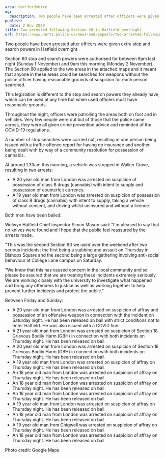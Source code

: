 ```yaml
area: Hertfordshire
og:
  description: Two people have been arrested after officers were given extra stop and search powers in Hatfield overnight.
publish:
  date: 2 Nov 2020
title: Two arrested following Section 60 in Hatfield overnight
url: https://www.herts.police.uk/news-and-appeals/two-arrested-following-section-60-in-hatfield-overnight-0822
```

Two people have been arrested after officers were given extra stop and search powers in Hatfield overnight.

Section 60 stop and search powers were authorised for between 6pm last night (Sunday 1 November) and 9am this morning (Monday 2 November). The Section 60 applied to the two areas in the attached maps and it meant that anyone in these areas could be searched for weapons without the police officer having reasonable grounds of suspicion for each person searched.

This legislation is different to the stop and search powers they already have, which can be used at any time but when used officers must have reasonable grounds.

Throughout the night, officers were patrolling the areas both on foot and in vehicles. Very few people were out but of those that the police came across, they were all given crime prevention advice and reminded of the COVID-19 regulations.

A number of stop searches were carried out, resulting in one person being issued with a traffic offence report for having no insurance and another being dealt with by way of a community resolution for possession of cannabis.

At around 1.30am this morning, a vehicle was stopped in Walker Grove, resulting in two arrests:

 * A 20 year old man from London was arrested on suspicion of possession of class B drugs (cannabis) with intent to supply and possession of counterfeit currency.
 * A 19 year old man from London was arrested on suspicion of possession of class B drugs (cannabis) with intent to supply, taking a vehicle without consent, and driving whilst uninsured and without a licence.

Both men have been bailed.

Welwyn Hatfield Chief Inspector Simon Mason said: "I'm pleased to say that no knives were found and I hope that the public feel reassured by the arrests made.

"This was the second Section 60 we used over the weekend after two serious incidents; the first being a stabbing and assault on Thursday in Bishops Square and the second being a large gathering involving anti-social behaviour at College Lane campus on Saturday.

"We know that this has caused concern in the local community and so please be assured that we are treating these incidents extremely seriously. We are working closely with the university to investigate what happened and bring any offenders to justice as well as working together to help prevent further incidents and protect the public."

Between Friday and Sunday:

 * A 20 year old man from London was arrested on suspicion of affray and possession of an offensive weapon in connection with the incident on Saturday night. He has been released on bail with strict conditions not to enter Hatfield. He was also issued with a COVID fine.
 * A 21 year old man from London was arrested on suspicion of Section 18 Grievous Bodily Harm (GBH) in connection with both incidents on Thursday night. He has been released on bail.
 * A 20 year old man from London was arrested on suspicion of Section 18 Grievous Bodily Harm (GBH) in connection with both incidents on Thursday night. He has been released on bail.
 * A 19 year old man from London was arrested on suspicion of affray on Thursday night. He has been released on bail.
 * An 18 year old man from London was arrested on suspicion of affray on Thursday night. He has been released on bail.
 * An 18 year old man from London was arrested on suspicion of affray on Thursday night. He has been released on bail.
 * An 18 year old man from London was arrested on suspicion of affray on Thursday night. He has been released on bail.
 * A 19 year old man from London was arrested on suspicion of affray on Thursday night. He has been released on bail.
 * An 18 year old man from London was arrested on suspicion of affray on Thursday night. He has been released on bail.
 * A 19 year old man from Chigwell was arrested on suspicion of affray on Thursday night. He has been released on bail.
 * An 18 year old man from London was arrested on suspicion of affray on Thursday night. He has been released on bail.

Photo credit: Google Maps
